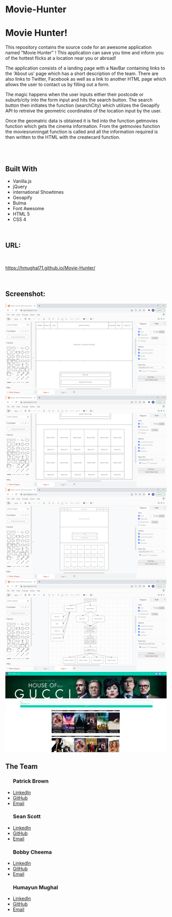 # Movie-Hunter
<h1>Movie Hunter!</h1>
<body>
This repository contains the source code for an awesome application named "Movie Hunter" !
This application can save you time and inform you of the hottest flicks at a location near you or abroad!

The application consists of a landing page with a NavBar containing links to the 'About us' page which has a short description of the team. There are also links to Twitter, Facebook as well as a link to another HTML page which allows the user to contact us by filling out a form.

The magic happens when the user inputs either their postcode or suburb/city into the form input and hits the search button. The search button then initiates the function (searchCity) which utilizes the Geoapify API to retreive the geometric coordinates of 
the location input by the user.

Once the geomatric data is obtained it is fed into the function getmovies function which gets the cinema information.
From the getmovies function the moviesrunningat function is called and all the information required is then written to the HTML with the createcard function.

<br/>
<br/>

<h2>Built With</h2>
<ul>
    <li>Vanilla.js</li>
    <li>jQuery</li>
    <li>international Showtimes</li>
    <li>Geoapify</li>
    <li>Bulma</li>
    <li>Font Awesome</li>
    <li>HTML 5</li>
    <li>CSS 4</li>
</ul>

<br/>

<h2>URL:</h2>
<br>

<span><a href="https://hmughal71.github.io/Movie-Hunter/">https://hmughal71.github.io/Movie-Hunter/</span>


<br>
<h2>Screenshot:</h2>
<img src="./assets/img/movie-hunter-wireframe-1.png">
<img src="./assets/img/movie-hunter-wireframe-2.png">
<img src="./assets/img/movie-hunter-wireframe-3.png">
<img src="./assets/img/movie-hunter-flowchart-1.png">
<br>
<img src="./assets/img/movie-hunter-screenshot.png">

<br/>

<h2>The Team</h2>
<ul>
    <h3>Patrick Brown</h3>
        <li><a href = https://www.linkedin.com/in/patrick-brown-52553410a>LinkedIn</li>
        <li><a href = https://github.com/Pattiqus>GitHub</li>
        <li><a href = Patticus.tv@gmail.com>Email</li></a>
</ul>

<ul>
    <h3>Sean Scott</h3>
        <li><a href = https://www.linkedin.com/in/sean-scott-18ba07225>LinkedIn</li>
        <li><a href = https://github.com/seanscott95>GitHub</li>
        <li><a href = seanscott95@live.com>Email</li></a>     
</ul>

<ul>
    <h3>Bobby Cheema</h3>
        <li><a href = https://www.linkedin.com/in/bobby-cheema-5ab81a124>LinkedIn</li>
        <li><a href = https://github.com/bobby-cheema>GitHub</li>
        <li><a href = bobby1cheema@gmail.com>Email</li></a>
</ul>

<ul>
    <h3>Humayun Mughal</h3>
        <li><a href = https://www.linkedin.com/in/humayun-mughal-65771677>LinkedIn</li>
        <li><a href = https://github.com/hmughal71>GitHub</li>
        <li><a href = humayun_mughal@hotmail.com>Email</li>
</ul>
</body>
